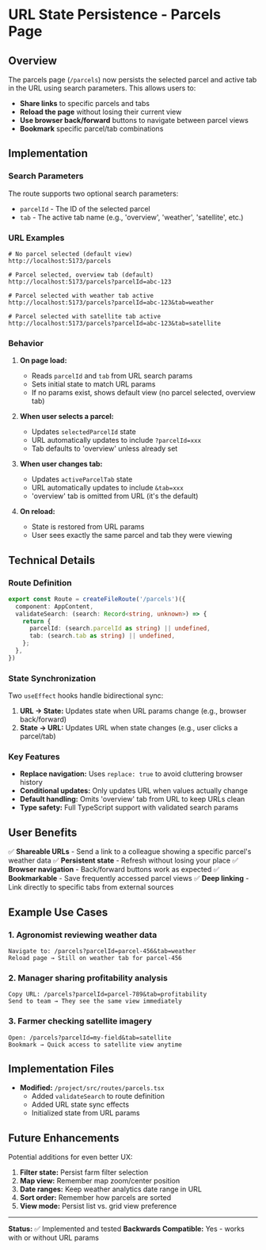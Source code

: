 # URL State Persistence - Parcels Page

## Overview

The parcels page (`/parcels`) now persists the selected parcel and active tab in the URL using search parameters. This allows users to:

- **Share links** to specific parcels and tabs
- **Reload the page** without losing their current view
- **Use browser back/forward** buttons to navigate between parcel views
- **Bookmark** specific parcel/tab combinations

## Implementation

### Search Parameters

The route supports two optional search parameters:

- `parcelId` - The ID of the selected parcel
- `tab` - The active tab name (e.g., 'overview', 'weather', 'satellite', etc.)

### URL Examples

```
# No parcel selected (default view)
http://localhost:5173/parcels

# Parcel selected, overview tab (default)
http://localhost:5173/parcels?parcelId=abc-123

# Parcel selected with weather tab active
http://localhost:5173/parcels?parcelId=abc-123&tab=weather

# Parcel selected with satellite tab active
http://localhost:5173/parcels?parcelId=abc-123&tab=satellite
```

### Behavior

1. **On page load:**
   - Reads `parcelId` and `tab` from URL search params
   - Sets initial state to match URL params
   - If no params exist, shows default view (no parcel selected, overview tab)

2. **When user selects a parcel:**
   - Updates `selectedParcelId` state
   - URL automatically updates to include `?parcelId=xxx`
   - Tab defaults to 'overview' unless already set

3. **When user changes tab:**
   - Updates `activeParcelTab` state
   - URL automatically updates to include `&tab=xxx`
   - 'overview' tab is omitted from URL (it's the default)

4. **On reload:**
   - State is restored from URL params
   - User sees exactly the same parcel and tab they were viewing

## Technical Details

### Route Definition

```typescript
export const Route = createFileRoute('/parcels')({
  component: AppContent,
  validateSearch: (search: Record<string, unknown>) => {
    return {
      parcelId: (search.parcelId as string) || undefined,
      tab: (search.tab as string) || undefined,
    };
  },
})
```

### State Synchronization

Two `useEffect` hooks handle bidirectional sync:

1. **URL → State:** Updates state when URL params change (e.g., browser back/forward)
2. **State → URL:** Updates URL when state changes (e.g., user clicks a parcel/tab)

### Key Features

- **Replace navigation:** Uses `replace: true` to avoid cluttering browser history
- **Conditional updates:** Only updates URL when values actually change
- **Default handling:** Omits 'overview' tab from URL to keep URLs clean
- **Type safety:** Full TypeScript support with validated search params

## User Benefits

✅ **Shareable URLs** - Send a link to a colleague showing a specific parcel's weather data
✅ **Persistent state** - Refresh without losing your place
✅ **Browser navigation** - Back/forward buttons work as expected
✅ **Bookmarkable** - Save frequently accessed parcel views
✅ **Deep linking** - Link directly to specific tabs from external sources

## Example Use Cases

### 1. Agronomist reviewing weather data
```
Navigate to: /parcels?parcelId=parcel-456&tab=weather
Reload page → Still on weather tab for parcel-456
```

### 2. Manager sharing profitability analysis
```
Copy URL: /parcels?parcelId=parcel-789&tab=profitability
Send to team → They see the same view immediately
```

### 3. Farmer checking satellite imagery
```
Open: /parcels?parcelId=my-field&tab=satellite
Bookmark → Quick access to satellite view anytime
```

## Implementation Files

- **Modified:** `/project/src/routes/parcels.tsx`
  - Added `validateSearch` to route definition
  - Added URL state sync effects
  - Initialized state from URL params

## Future Enhancements

Potential additions for even better UX:

1. **Filter state:** Persist farm filter selection
2. **Map view:** Remember map zoom/center position
3. **Date ranges:** Keep weather analytics date range in URL
4. **Sort order:** Remember how parcels are sorted
5. **View mode:** Persist list vs. grid view preference

---

**Status:** ✅ Implemented and tested
**Backwards Compatible:** Yes - works with or without URL params
